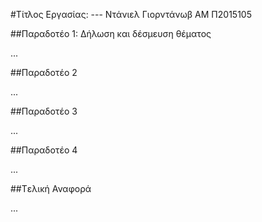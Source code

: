 #Τίτλος Εργασίας: ---
Ντάνιελ Γιορντάνωβ
ΑΜ Π2015105

##Παραδοτέο 1: Δήλωση και δέσμευση θέματος

...


##Παραδοτέο 2

...

##Παραδοτέο 3

...

##Παραδοτέο 4

...

##Tελική Αναφορά

...
